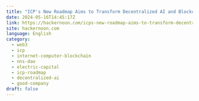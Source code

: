 ```yaml
---
title: "ICP's New Roadmap Aims to Transform Decentralized AI and Blockchain Interoperability"
date: 2024-05-16T14:45:17Z
link: https://hackernoon.com/icps-new-roadmap-aims-to-transform-decentralized-ai-and-blockchain-interoperability?source=rss&utm_medium=RSS&utm_source=news.12bit.vn
site: hackernoon.com
language: English
category:
  - web3
  - icp
  - internet-computer-blockchain
  - nns-dao
  - electric-capital
  - icp-roadmap
  - decentralized-ai
  - good-company
draft: false
---
```


